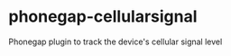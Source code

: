 phonegap-cellularsignal
=======================

Phonegap plugin to track the device's cellular signal level
